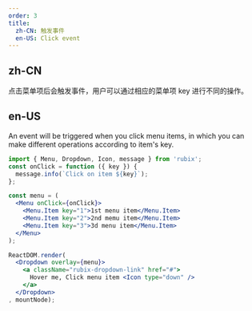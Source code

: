 ```yaml
---
order: 3
title:
  zh-CN: 触发事件
  en-US: Click event
---
```


## zh-CN

点击菜单项后会触发事件，用户可以通过相应的菜单项 key 进行不同的操作。

## en-US

An event will be triggered when you click menu items, in which you can make different operations according to item's key.

````jsx
import { Menu, Dropdown, Icon, message } from 'rubix';
const onClick = function ({ key }) {
  message.info(`Click on item ${key}`);
};

const menu = (
  <Menu onClick={onClick}>
    <Menu.Item key="1">1st menu item</Menu.Item>
    <Menu.Item key="2">2nd memu item</Menu.Item>
    <Menu.Item key="3">3d menu item</Menu.Item>
  </Menu>
);

ReactDOM.render(
  <Dropdown overlay={menu}>
    <a className="rubix-dropdown-link" href="#">
      Hover me, Click menu item <Icon type="down" />
    </a>
  </Dropdown>
, mountNode);
````
